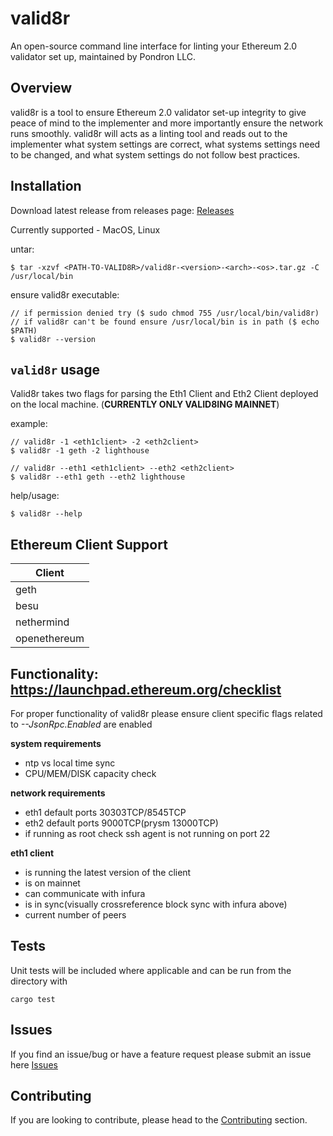 # valid8r

An open-source command line interface for linting your Ethereum 2.0 validator set up, maintained by Pondron LLC.

## Overview

valid8r is a tool to ensure Ethereum 2.0 validator set-up integrity to give peace of mind to the implementer and more importantly ensure the network runs smoothly. valid8r will acts as a linting tool and reads out to the implementer what system settings are correct, what systems settings need to be changed, and what system settings do not follow best practices.

## Installation

Download latest release from releases page: [Releases](https://github.com/pondron/valid8r/releases)

Currently supported - MacOS, Linux

untar:
```
$ tar -xzvf <PATH-TO-VALID8R>/valid8r-<version>-<arch>-<os>.tar.gz -C /usr/local/bin
```
ensure valid8r executable:
```
// if permission denied try ($ sudo chmod 755 /usr/local/bin/valid8r)
// if valid8r can't be found ensure /usr/local/bin is in path ($ echo $PATH)
$ valid8r --version
```

## `valid8r` usage

Valid8r takes two flags for parsing the Eth1 Client and Eth2 Client deployed on the local machine. (**CURRENTLY ONLY VALID8ING MAINNET**)

example:
```
// valid8r -1 <eth1client> -2 <eth2client>
$ valid8r -1 geth -2 lighthouse

// valid8r --eth1 <eth1client> --eth2 <eth2client>
$ valid8r --eth1 geth --eth2 lighthouse 
```

help/usage:
```
$ valid8r --help 
```

## Ethereum Client Support

| Client         |
| -------------- |
| geth           |
| besu           |
| nethermind     |
| openethereum   |

## Functionality: https://launchpad.ethereum.org/checklist
For proper functionality of valid8r please ensure client specific flags related to *--JsonRpc.Enabled* are enabled

**system requirements**
- ntp vs local time sync
- CPU/MEM/DISK capacity check

**network requirements**
- eth1 default ports 30303TCP/8545TCP
- eth2 default ports 9000TCP(prysm 13000TCP)
- if running as root check ssh agent is not running on port 22

**eth1 client**
- is running the latest version of the client
- is on mainnet
- can communicate with infura
- is in sync(visually crossreference block sync with infura above)
- current number of peers

## Tests

Unit tests will be included where applicable and can be run from the directory with

```
cargo test
```

## Issues

If you find an issue/bug or have a feature request please submit an issue here
[Issues](https://github.com/pondron/valid8r/issues)

## Contributing

If you are looking to contribute, please head to the
[Contributing](https://github.com/pondron/valid8r/blob/master/CONTRIBUTING.md) section.